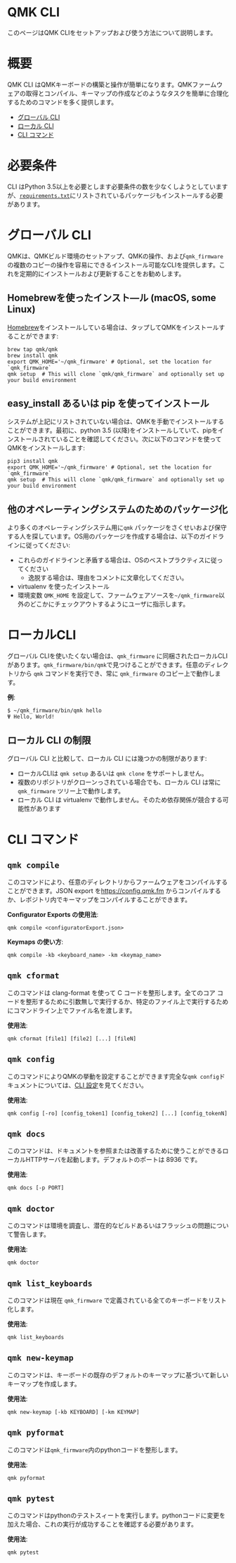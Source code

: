 # QMK CLI

このページはQMK CLIをセットアップおよび使う方法について説明します。

# 概要

QMK CLI はQMKキーボードの構築と操作が簡単になります。QMKファームウェアの取得とコンパイル、キーマップの作成などのようなタスクを簡単に合理化するためのコマンドを多く提供します。

* [グローバル CLI](#global-cli)
* [ローカル CLI](#local-cli)
* [CLI コマンド](#cli-commands)

# 必要条件

CLI はPython 3.5以上を必要とします必要条件の数を少なくしようとしていますが、[`requirements.txt`](https://github.com/qmk/qmk_firmware/blob/master/requirements.txt)にリストされているパッケージもインストールする必要があります。

# グローバル CLI

QMKは、QMKビルド環境のセットアップ、QMKの操作、および`qmk_firmware`の複数のコピーの操作を容易にできるインストール可能なCLIを提供します。これを定期的にインストールおよび更新することをお勧めします。

## Homebrewを使ったインスト―ル (macOS, some Linux)

[Homebrew](https://brew.sh)をインストールしている場合は、タップしてQMKをインストールすることができます:

```
brew tap qmk/qmk
brew install qmk
export QMK_HOME='~/qmk_firmware' # Optional, set the location for `qmk_firmware`
qmk setup  # This will clone `qmk/qmk_firmware` and optionally set up your build environment
```

## easy_install あるいは pip を使ってインストール

システムが上記にリストされていない場合は、QMKを手動でインストールすることができます。最初に、python 3.5 (以降)をインストールしていて、pipをインストールされていることを確認してください。次に以下のコマンドを使ってQMKをインストールします:

```
pip3 install qmk
export QMK_HOME='~/qmk_firmware' # Optional, set the location for `qmk_firmware`
qmk setup  # This will clone `qmk/qmk_firmware` and optionally set up your build environment
```

## 他のオペレーティングシステムのためのパッケージ化

より多くのオペレーティングシステム用に`qmk` パッケージをさくせいおよび保守する人を探しています。OS用のパッケージを作成する場合は、以下のガイドラインに従ってください:

* これらのガイドラインと矛盾する場合は、OSのベストプラクティスに従ってください
   * 逸脱する場合は、理由をコメントに文章化してください。
* virtualenv を使ったインストール
* 環境変数 `QMK_HOME` を設定して、ファームウェアソースを`~/qmk_firmware`以外のどこかにチェックアウトするようにユーザに指示します。

# ローカルCLI

グローバル CLIを使いたくない場合は、`qmk_firmware` に同梱されたローカルCLIがあります。`qmk_firmware/bin/qmk`で見つけることができます。任意のディレクトリから `qmk` コマンドを実行でき、常に `qmk_firmware` のコピー上で動作します。

**例**:

```
$ ~/qmk_firmware/bin/qmk hello
Ψ Hello, World!
```

## ローカル CLI の制限

グローバル CLI と比較して、ローカル CLI には幾つかの制限があります:

* ローカルCLIは `qmk setup` あるいは `qmk clone` をサポートしません。
* 複数のリポジトリがクローンっされている場合でも、ローカル CLI は常に `qmk_firmware` ツリー上で動作します。
* ローカル CLI は virtualenv で動作しません。そのため依存関係が競合する可能性があります

# CLI コマンド

## `qmk compile`

このコマンドにより、任意のディレクトリからファームウェアをコンパイルすることができます。JSON export を<https://config.qmk.fm> からコンパイルするか、レポジトリ内でキーマップをコンパイルすることができます。

**Configurator Exports の使用法**:

```
qmk compile <configuratorExport.json>
```

**Keymaps の使い方**:

```
qmk compile -kb <keyboard_name> -km <keymap_name>
```

## `qmk cformat`

このコマンドは clang-format を使って C コードを整形します。全てのコア コードを整形するために引数無しで実行するか、特定のファイル上で実行するためにコマンドライン上でファイル名を渡します。

**使用法**:

```
qmk cformat [file1] [file2] [...] [fileN]
```

## `qmk config`

このコマンドによりQMKの挙動を設定することができます完全な`qmk config`ドキュメントについては、[CLI 設定](cli_configuration.md)を見てください。

**使用法**:

```
qmk config [-ro] [config_token1] [config_token2] [...] [config_tokenN]
```

## `qmk docs`

このコマンドは、ドキュメントを参照または改善するために使うことができるローカルHTTPサーバを起動します。デフォルトのポートは 8936 です。

**使用法**:

```
qmk docs [-p PORT]
```

## `qmk doctor`

このコマンドは環境を調査し、潜在的なビルドあるいはフラッシュの問題について警告します。

**使用法**:

```
qmk doctor
```

## `qmk list_keyboards`

このコマンドは現在 `qmk_firmware` で定義されている全てのキーボードをリスト化します。

**使用法**:

```
qmk list_keyboards
```

## `qmk new-keymap`

このコマンドは、キーボードの既存のデフォルトのキーマップに基づいて新しいキーマップを作成します。

**使用法**:

```
qmk new-keymap [-kb KEYBOARD] [-km KEYMAP]
```

## `qmk pyformat`

このコマンドは`qmk_firmware`内のpythonコードを整形します。

**使用法**:

```
qmk pyformat
```

## `qmk pytest`

このコマンドはpythonのテストスィートを実行します。pythonコードに変更を加えた場合、これの実行が成功することを確認する必要があります。

**使用法**:

```
qmk pytest
```
